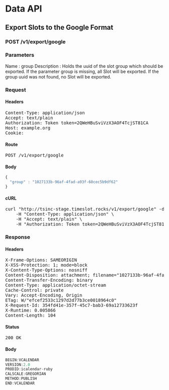 # Data API

## Export Slots to the Google Format

### POST /v1/export/google

### Parameters

Name : group
Description : Holds the uuid of the slot group which should be exported.
If the parameter group is missing, all Slot will be exported.
If the group uuid was not found, no Slot will be exported.

### Request

#### Headers

<pre>Content-Type: application/json
Accept: text/plain
Authorization: Token token=2QWeHBuSviVzX3AOF4TcjST81CA
Host: example.org
Cookie: </pre>

#### Route

<pre>POST /v1/export/google</pre>

#### Body
```javascript
{
  "group" : "1027133b-96af-4fad-a93f-60cec5b9df62"
}
```


#### cURL

<pre class="request">curl &quot;http://tsinc-stage.timeslot.rocks/v1/export/google&quot; -d &#39;{&quot;group&quot;:&quot;1027133b-96af-4fad-a93f-60cec5b9df62&quot;}&#39; -X POST \
	-H &quot;Content-Type: application/json&quot; \
	-H &quot;Accept: text/plain&quot; \
	-H &quot;Authorization: Token token=2QWeHBuSviVzX3AOF4TcjST81CA&quot;</pre>

### Response

#### Headers

<pre>X-Frame-Options: SAMEORIGIN
X-XSS-Protection: 1; mode=block
X-Content-Type-Options: nosniff
Content-Disposition: attachment; filename=&quot;1027133b-96af-4fad-a93f-60cec5b9df62.ical&quot;
Content-Transfer-Encoding: binary
Content-Type: application/octet-stream
Cache-Control: private
Vary: Accept-Encoding, Origin
ETag: W/&quot;efcef2533c1297d2d77b3ce0018964c0&quot;
X-Request-Id: 354fd41e-357f-45c7-bab3-69a12733623f
X-Runtime: 0.005866
Content-Length: 104</pre>

#### Status

<pre>200 OK</pre>

#### Body

```javascript
BEGIN:VCALENDAR
VERSION:2.0
PRODID:icalendar-ruby
CALSCALE:GREGORIAN
METHOD:PUBLISH
END:VCALENDAR

```
